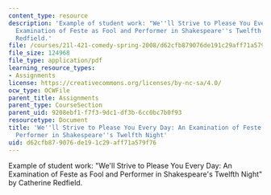```yaml
---
content_type: resource
description: 'Example of student work: "We''ll Strive to Please You Every Day: An
  Examination of Feste as Fool and Performer in Shakespeare''s Twelfth Night" by Catherine
  Redfield.'
file: /courses/21l-421-comedy-spring-2008/d62cfb879076de191c29aff71a579f76_redfield_twelfth.pdf
file_size: 124968
file_type: application/pdf
learning_resource_types:
- Assignments
license: https://creativecommons.org/licenses/by-nc-sa/4.0/
ocw_type: OCWFile
parent_title: Assignments
parent_type: CourseSection
parent_uid: 9208ebf1-f7f3-9dc1-df3b-6cc0bc7b0f93
resourcetype: Document
title: 'We''ll Strive to Please You Every Day: An Examination of Feste as Fool and
  Performer in Shakespeare''s Twelfth Night'
uid: d62cfb87-9076-de19-1c29-aff71a579f76
---
```

Example of student work: "We'll Strive to Please You Every Day: An Examination of Feste as Fool and Performer in Shakespeare's Twelfth Night" by Catherine Redfield.